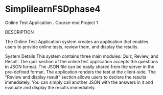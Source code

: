 # SimplilearnFSDphase4

Online Test Application .
Course-end Project 1

DESCRIPTION

The Online Test Application system creates an application that enables users to provide online tests, review them, and display the results.

System Details
This system contains three main modules: Quiz, Review, and Result. The quiz section of the online test application accepts the questions in JSON format. The JSON file can be easily shared from the server in the pre-defined format. The application renders the test at the client-side.
The “Review and display result” section allows users to declare the results immediately. You can simply call another JSON with the answers in it and evaluate and display the results immediately.
